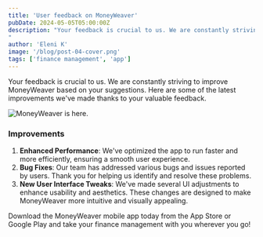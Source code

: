 ```yaml
---
title: 'User feedback on MoneyWeaver'
pubDate: 2024-05-05T05:00:00Z
description: "Your feedback is crucial to us. We are constantly striving to improve MoneyWeaver based on your suggestions. Here are some of the latest improvements.
"
author: 'Eleni K'
image: '/blog/post-04-cover.png'
tags: ['finance management', 'app']
---
```


Your feedback is crucial to us. We are constantly striving to improve MoneyWeaver based on your suggestions. Here are some of the latest improvements we've made thanks to your valuable feedback.

![MoneyWeaver is here.](/blog/post-01.png)

### Improvements

1. **Enhanced Performance**: We've optimized the app to run faster and more efficiently, ensuring a smooth user experience.
2. **Bug Fixes**: Our team has addressed various bugs and issues reported by users. Thank you for helping us identify and resolve these problems.
3. **New User Interface Tweaks**: We've made several UI adjustments to enhance usability and aesthetics. These changes are designed to make MoneyWeaver more intuitive and visually appealing.

Download the MoneyWeaver mobile app today from the App Store or Google Play and take your finance management with you wherever you go!
